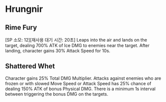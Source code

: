 # Hrungnir

## Rime Fury

[SP 소모: 12][재사용 대기 시간: 20초] Leaps into the air and lands on the target, dealing 700% ATK of Ice DMG to enemies near the target. After landing, character gains 30% Attack Speed for 10s.

## Shattered Whet

Character gains 25% Total DMG Multiplier. Attacks against enemies who are frozen or with slowed Move Speed or Attack Speed has 25% chance of dealing 150% ATK of bonus Physical DMG. There is a minimum 1s interval between triggering the bonus DMG on the targets.
